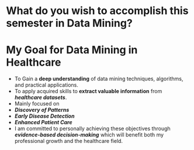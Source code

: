 # What do you wish to accomplish this semester in Data Mining?

# My Goal for Data Mining in Healthcare
- To Gain a **deep understanding** of data mining techniques, algorithms, and practical applications.
- To apply acquired skills to **extract valuable information** from ***healthcare datasets***.
- Mainly focused on
- ***Discovery of Patterns***
- ***Early Disease Detection***
- ***Enhanced Patient Care***
- I am committed to personally achieving these objectives through ***evidence-based decision-making*** which will benefit both my professional growth and the healthcare field.
